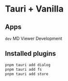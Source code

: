 # Tauri + Vanilla

## Apps

```dev``` MD Viewer Development 


## Installed plugins

```bash
pnpm tauri add dialog
pnpm tauri add fs
pnpm tauri add store
```


